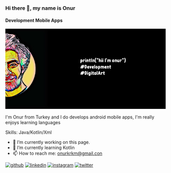 ### Hi there 👋, my name is Onur
#### Development Mobile Apps
![Development Mobile Apps](https://github.com/onurkrkm/onurkrkm/blob/main/banner.jpg)

I'm Onur from Turkey and I do develops android mobile apps, I'm really enjoys learning languages

Skills: Java/Kotlin/Xml

- 🔭 I’m currently working on this page. 
- 🌱 I’m currently learning Kotlin 
- 📫 How to reach me: onurkrkm@gmail.con 


[<img src='https://cdn.jsdelivr.net/npm/simple-icons@3.0.1/icons/github.svg' alt='github' height='40'>](https://github.com/https://github.com/onurkrkm/onurkrkm)  [<img src='https://cdn.jsdelivr.net/npm/simple-icons@3.0.1/icons/linkedin.svg' alt='linkedin' height='40'>](https://www.linkedin.com/in/https://www.linkedin.com/in/onur-kırkım-117994108//)  [<img src='https://cdn.jsdelivr.net/npm/simple-icons@3.0.1/icons/instagram.svg' alt='instagram' height='40'>](https://www.instagram.com/https://www.instagram.com/onurkirkim//)  [<img src='https://cdn.jsdelivr.net/npm/simple-icons@3.0.1/icons/twitter.svg' alt='twitter' height='40'>](https://twitter.com/https://twitter.com/YunusKrkm)  

